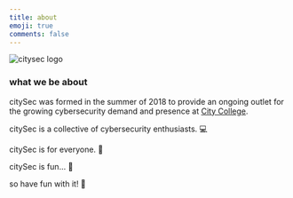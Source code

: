 ```yaml
---
title: about
emoji: true
comments: false
---
```

![citysec logo](/img/logo.png)

### what we be about
citySec was formed in the summer of 2018 to provide an ongoing outlet for the growing
cybersecurity demand and presence at [City College](https://www.ccny.cuny.edu/engineering/).

citySec is a collective of cybersecurity enthusiasts. :computer:

citySec is for everyone. :busts_in_silhouette:

citySec is fun... :ferris_wheel:

so have fun with it! :tada:
